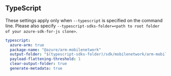 ## TypeScript

These settings apply only when `--typescript` is specified on the command line.
Please also specify `--typescript-sdks-folder=<path to root folder of your azure-sdk-for-js clone>`.

``` yaml $(typescript)
typescript:
  azure-arm: true
  package-name: "@azure/arm-mobilenetwork"
  output-folder: "$(typescript-sdks-folder)/sdk/mobilenetwork/arm-mobilenetwork"
  payload-flattening-threshold: 1
  clear-output-folder: true
  generate-metadata: true
```
